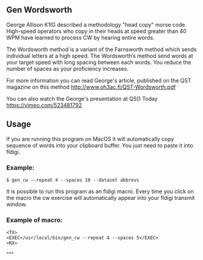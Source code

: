 ## Gen Wordsworth

George Allison K1IG described a methodology "head copy" morse
code. High-speed operators who copy in their heads at speed greater
than 40 WPM have learned to process CW by hearing entire words.

The Wordsworth method is a variant of the Farnsworth method which
sends individual letters at a high speed. The Wordsworth’s method send
words at your target speed with long spacing between each words. You
reduce the number of spaces as your proficiency increases.

For more information you can read George's article, published on the
QST magazine on this method http://www.oh3ac.fi/QST-Wordsworth.pdf

You can also watch the George's presentation at QSO Today
https://vimeo.com/523481792

## Usage

If you are running this program on MacOS it will automatically copy
sequence of words into your clipboard buffer. You just need to paste
it into fldigi.

### Example:

    $ gen_cw --repeat 4 --spaces 10 --dataset abbrevs



It is possible to run this program as an fldigi macro. Every time you
click on the macro the cw exercise will automatically appear into your
fldigi transmit window.

### Example of macro:

    <TX>
    <EXEC>/usr/local/bin/gen_cw --repeat 4 --spaces 5</EXEC>
    <RX>

"""
